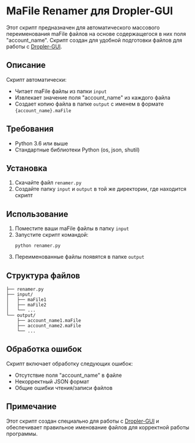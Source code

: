 # MaFile Renamer для Dropler-GUI

Этот скрипт предназначен для автоматического массового переименования maFile файлов на основе содержащегося в них поля "account_name". Скрипт создан для удобной подготовки файлов для работы с [Dropler-GUI](https://github.com/Pirozhok40/Dropler-GUI).

## Описание

Скрипт автоматически:
- Читает maFile файлы из папки `input`
- Извлекает значение поля "account_name" из каждого файла
- Создает копию файла в папке `output` с именем в формате `{account_name}.maFile`

## Требования

- Python 3.6 или выше
- Стандартные библиотеки Python (os, json, shutil)

## Установка

1. Скачайте файл `renamer.py`
2. Создайте папку `input` и `output` в той же директории, где находится скрипт

## Использование

1. Поместите ваши maFile файлы в папку `input`
2. Запустите скрипт командой:
   ```
   python renamer.py
   ```
3. Переименованные файлы появятся в папке `output`

## Структура файлов

```
├── renamer.py
├── input/
│   ├── maFile1
│   ├── maFile2
│   └── ...
└── output/
    ├── account_name1.maFile
    ├── account_name2.maFile
    └── ...
```

## Обработка ошибок

Скрипт включает обработку следующих ошибок:
- Отсутствие поля "account_name" в файле
- Некорректный JSON формат
- Общие ошибки чтения/записи файлов

## Примечание

Этот скрипт создан специально для работы с [Dropler-GUI](https://github.com/Pirozhok40/Dropler-GUI) и обеспечивает правильное именование файлов для корректной работы программы.
